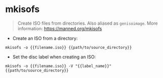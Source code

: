 # mkisofs

> Create ISO files from directories.
> Also aliased as `genisoimage`.
> More information: <https://manned.org/mkisofs>

- Create an ISO from a directory:

`mkisofs -o {{filename.iso}} {{path/to/source_directory}}`

- Set the disc label when creating an ISO:

`mkisofs -o {{filename.iso}} -V "{{label_name}}" {{path/to/source_directory}}`
